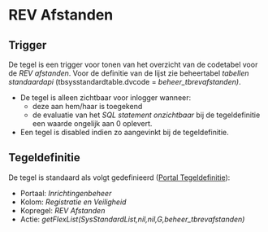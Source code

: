 # REV Afstanden

## Trigger

De tegel is een trigger voor tonen van het overzicht van de codetabel voor de _REV afstanden_. Voor de definitie van de lijst zie beheertabel _tabellen standaardapi_ (tbsysstandardtable.dvcode = _beheer_tbrevafstanden)_.

- De tegel is alleen zichtbaar voor inlogger wanneer:
  - deze aan hem/haar is toegekend
  - de evaluatie van het _SQL statement onzichtbaar_ bij de tegeldefinitie een waarde ongelijk aan 0 oplevert.
- Een tegel is disabled indien zo aangevinkt bij de tegeldefinitie.

## Tegeldefinitie

De tegel is standaard als volgt gedefinieerd ([Portal Tegeldefinitie](/docs/instellen_inrichten/portaldefinitie/portal_tegel.md)):

- Portaal: _Inrichtingenbeheer_
- Kolom: _Registratie en Veiligheid_
- Kopregel: _REV Afstanden_
- Actie: _getFlexList(SysStandardList,nil,nil,G,beheer_tbrevafstanden)_
